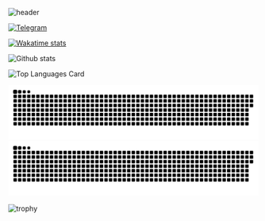 ![header](https://capsule-render.vercel.app/api?type=waving&color=gradient&height=256&section=header&text=Hello%20World!&fontSize=75&animation=fadeIn&fontAlignY=38&desc=Welcome%20to%20my%20GitHub%20profile!%20Put%20stars,%20fork%20and%20contribute!&descAlignY=51&descAlign=62)


[![Telegram](https://img.shields.io/badge/Telegram-blue?style=flat-square&logo=Telegram)](https://t.me/atw_Resaw)

[![Wakatime stats](https://github-readme-stats.vercel.app/api/wakatime?username=Resaw&theme=midnight-purple)](https://wakatime.com/@Resaw)

![Github stats](https://github-readme-stats.vercel.app/api?username=Resaw-git&theme=midnight-purple&show_icons=true&count_private=true)

![Top Languages Card](https://github-readme-stats.vercel.app/api/top-langs/?username=Resaw-git&theme=midnight-purple)

![github contribution grid snake animation](https://raw.githubusercontent.com/Resaw-git/Resaw-git/output/github-contribution-grid-snake-dark.svg#gh-dark-mode-only)![github contribution grid snake animation](https://raw.githubusercontent.com/Resaw-git/Resaw-git/output/github-contribution-grid-snake.svg#gh-light-mode-only)

![trophy](https://github-profile-trophy.vercel.app/?username=Resaw-git&theme=darkhub&no-bg=true&no-frame=true)
<!--
**Resaw-git/Resaw-git** is a ✨ _special_ ✨ repository because its `README.md` (this file) appears on your GitHub profile.

Here are some ideas to get you started:

- 🔭 I’m currently working on ...
- 🌱 I’m currently learning ...
- 👯 I’m looking to collaborate on ...
- 🤔 I’m looking for help with ...
- 💬 Ask me about ...
- 📫 How to reach me: ...
- 😄 Pronouns: ...
- ⚡ Fun fact: ...
-->
